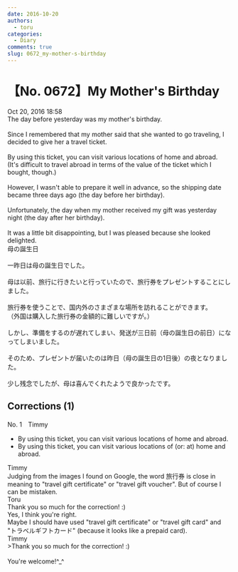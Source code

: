 ```yaml
---
date: 2016-10-20
authors:
  - toru
categories:
  - Diary
comments: true
slug: 0672_my-mother-s-birthday
---
```


# 【No. 0672】My Mother's Birthday
<div class="date">Oct 20, 2016 18:58</div>
<div id="post"><div id="body_show_ori">
The day before yesterday was my mother's birthday.<br/><br/>Since I remembered that my mother said that she wanted to go traveling, I decided to give her a travel ticket.<br/><br/>By using this ticket, you can visit various locations of home and abroad.<br/>(It's difficult to travel abroad in terms of the value of the ticket which I bought, though.)<br/><br/>However, I wasn't able to prepare it well in advance, so the shipping date became three days ago (the day before her birthday).<br/><br/>Unfortunately, the day when my mother received my gift was yesterday night (the day after her birthday).<br/><br/>It was a little bit disappointing, but I was pleased because she looked delighted.
</div></div>

<!-- more -->

<div id="post_ja"><div id="body_show_mo">
母の誕生日<br/><br/>一昨日は母の誕生日でした。<br/><br/>母は以前、旅行に行きたいと行っていたので、旅行券をプレゼントすることにしました。<br/><br/>旅行券を使うことで、国内外のさまざまな場所を訪れることができます。<br/>（外国は購入した旅行券の金額的に難しいですが。）<br/><br/>しかし、準備をするのが遅れてしまい、発送が三日前（母の誕生日の前日）になってしまいました。<br/><br/>そのため、プレゼントが届いたのは昨日（母の誕生日の1日後）の夜となりました。<br/><br/>少し残念でしたが、母は喜んでくれたようで良かったです。
</div></div>

## Corrections (1)
<div id="block"><div class="first_name"> No. 1　<span class="just_name">Timmy</span></div><div id="block2">
<ul class="correction_field">
<li class="incorrect">By using this ticket, you can visit various locations of home and abroad.</li>
<li class="corrected correct">
By using this ticket, you can visit various locations of (or: <span class="f_blue">at</span>) home and abroad.
</li>
</ul>
</div><div class="name"><span class="just_name">Timmy</span><br>
Judging from the images I found on Google, the word 旅行券 is close in meaning to "travel gift certificate" or "travel gift voucher". But of course I can be mistaken.
</div>
<div class="name"><span class="just_name">Toru</span><br>
Thank you so much for the correction! :)<br/>Yes, I think you're right.<br/>Maybe I should have used "travel gift certificate" or "travel gift card" and "トラベルギフトカード" (because it looks like a prepaid card).
</div>
<div class="name"><span class="just_name">Timmy</span><br>
&gt;Thank you so much for the correction! :)<br/><br/>You're welcome!^_^
</div>
</div>
